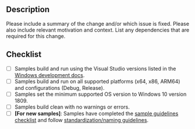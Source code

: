 <!--
Thank you for your pull request!

Please see https://github.com/microsoft/WindowsAppSDK-Samples/blob/main/docs/samples-guidelines.md for guidelines on
how to best contribute to the Windows App SDK Samples repository!

-->

## Description

Please include a summary of the change and/or which issue is fixed. Please also include relevant motivation and context. List any dependencies that are required for this change.

## Checklist

- [ ] Samples build and run using the Visual Studio versions listed in the [Windows development docs](https://docs.microsoft.com/windows/apps/windows-app-sdk/set-up-your-development-environment?tabs=stable#2-install-visual-studio).
- [ ] Samples build and run on all supported platforms (x64, x86, ARM64) and configurations (Debug, Release). 
- [ ] Samples set the minimum supported OS version to Windows 10 version 1809.
- [ ] Samples build clean with no warnings or errors.
- [ ] **[For new samples]**: Samples have completed the [sample guidelines checklist](https://github.com/microsoft/WindowsAppSDK-Samples/blob/main/docs/samples-guidelines.md#checklist) and follow [standardization/naming guidelines](https://github.com/microsoft/WindowsAppSDK-Samples/blob/main/docs/samples-guidelines.md#standardization-and-naming).
